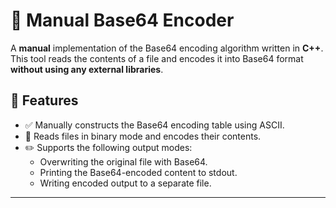 # 🔐 Manual Base64 Encoder

A **manual** implementation of the Base64 encoding algorithm written in **C++**. This tool reads the contents of a file and encodes it into Base64 format **without using any external libraries**.

## 🚀 Features

- ✅ Manually constructs the Base64 encoding table using ASCII.
- 📂 Reads files in binary mode and encodes their contents.
- ✏️ Supports the following output modes:
  - Overwriting the original file with Base64.
  - Printing the Base64-encoded content to stdout.
  - Writing encoded output to a separate file.

---


